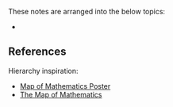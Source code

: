
These notes are arranged into the below topics:

- 


## References

Hierarchy inspiration: 
- [Map of Mathematics Poster](https://www.flickr.com/photos/95869671@N08/32786397946/in/dateposted-public/)
- [The Map of Mathematics](https://www.youtube.com/watch?v=OmJ-4B-mS-Y)